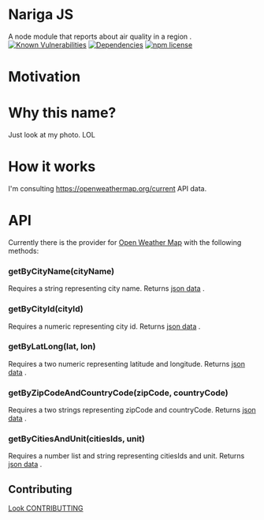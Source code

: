 # Nariga JS
A node module that reports about air quality in a region .  
[![Known Vulnerabilities](https://snyk.io/test/github/yanmagale/narigajs/badge.svg)](https://snyk.io/test/github/yanmagale/narigajs)
[![Dependencies](https://david-dm.org/yanmagale/narigajs.svg)](https://david-dm.org/yanmagale/narigajs.svg)
<a href="https://www.npmjs.org/package/awesome-badges"><img src="https://img.shields.io/npm/l/awesome-badges.svg" alt="npm license" class="badge"></a>

# Motivation


# Why this name?
Just look at my photo. LOL


# How it works
I'm consulting https://openweathermap.org/current API data.


# API
Currently there is the provider for [Open Weather Map](https://openweathermap.org/) with the following methods:


### getByCityName(cityName)
Requires a string representing city name.
Returns [json data](https://openweathermap.org/current#name) .
  
### getByCityId(cityId)
Requires a numeric representing city id.
Returns [json data](https://openweathermap.org/current#cityid) .
  
### getByLatLong(lat, lon)
Requires a two numeric representing latitude and longitude.
Returns [json data](https://openweathermap.org/current#geo) .  

### getByZipCodeAndCountryCode(zipCode, countryCode)
Requires a two strings representing zipCode and countryCode.
Returns [json data](https://openweathermap.org/current#zip) .  

### getByCitiesAndUnit(citiesIds, unit)
Requires a number list and string representing citiesIds and unit.
Returns [json data](https://openweathermap.org/current#severalid) .


## Contributing

[Look CONTRIBUTTING](https://github.com/yanmagale/narigajs/blob/master/.github/CONTRIBUTTING.md)